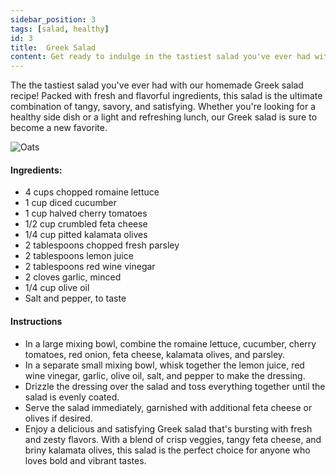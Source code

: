 ```yaml
---
sidebar_position: 3
tags: [salad, healthy]
id: 3
title:  Greek Salad
content: Get ready to indulge in the tastiest salad you've ever had with our homemade Greek salad recipe! Packed with fresh and flavorful ingredients, this salad is the ultimate combination of tangy, savory, and satisfying. Whether you're looking for a healthy side dish or a light and refreshing lunch, our Greek salad is sure to become a new favorite..
---
```


The the tastiest salad you've ever had with our homemade Greek salad recipe! Packed with fresh and flavorful ingredients, this salad is the ultimate combination of tangy, savory, and satisfying. Whether you're looking for a healthy side dish or a light and refreshing lunch, our Greek salad is sure to become a new favorite.

![Oats](/img/greek_salad.jpeg)

#### Ingredients:

- 4 cups chopped romaine lettuce
- 1 cup diced cucumber
- 1 cup halved cherry tomatoes
- 1/2 cup crumbled feta cheese
- 1/4 cup pitted kalamata olives
- 2 tablespoons chopped fresh parsley
- 2 tablespoons lemon juice
- 2 tablespoons red wine vinegar
- 2 cloves garlic, minced
- 1/4 cup olive oil
- Salt and pepper, to taste

#### Instructions

- In a large mixing bowl, combine the romaine lettuce, cucumber, cherry tomatoes, red onion, feta cheese, kalamata olives, and parsley.
- In a separate small mixing bowl, whisk together the lemon juice, red wine vinegar, garlic, olive oil, salt, and pepper to make the dressing.
- Drizzle the dressing over the salad and toss everything together until the salad is evenly coated.
- Serve the salad immediately, garnished with additional feta cheese or olives if desired.
- Enjoy a delicious and satisfying Greek salad that's bursting with fresh and zesty flavors. With a blend of crisp veggies, tangy feta cheese, and briny kalamata olives, this salad is the perfect choice for anyone who loves bold and vibrant tastes.


